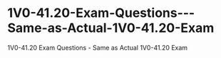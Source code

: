 # 1V0-41.20-Exam-Questions---Same-as-Actual-1V0-41.20-Exam
1V0-41.20 Exam Questions - Same as Actual 1V0-41.20 Exam
